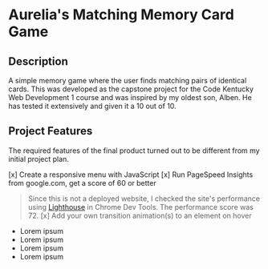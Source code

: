 # Aurelia's Matching Memory Card Game

## Description
A simple memory game where the user finds matching pairs of identical cards. This was developed as the capstone project for the Code Kentucky Web Development 1 course and was inspired by my oldest son, Alben. He has tested it extensively and given it a 10 out of 10.

## Project Features
The required features of the final product turned out to be different from my initial project plan.

[x] Create a responsive menu with JavaScript
[x] Run PageSpeed Insights from google.com, get a score of 60 or better
> Since this is not a deployed website, I checked the site's performance using [Lighthouse](https://developers.google.com/speed/docs/insights/v5/about#lab) in Chrome Dev Tools. The performance score was 72.
[x] Add your own transition animation(s) to an element on hover

- Lorem ipsum
- Lorem ipsum
- Lorem ipsum
- Lorem ipsum